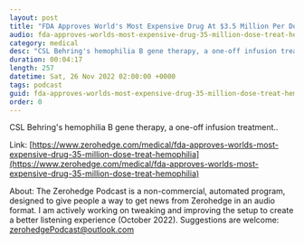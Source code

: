 ```yaml
---
layout: post
title: "FDA Approves World's Most Expensive Drug At $3.5 Million Per Dose To Treat Hemophilia"
audio: fda-approves-worlds-most-expensive-drug-35-million-dose-treat-hemophilia-0
category: medical
desc: "CSL Behring's hemophilia B gene therapy, a one-off infusion treatment.."
duration: 00:04:17
length: 257
datetime: Sat, 26 Nov 2022 02:00:00 +0000
tags: podcast
guid: fda-approves-worlds-most-expensive-drug-35-million-dose-treat-hemophilia-0
order: 0
---
```

CSL Behring's hemophilia B gene therapy, a one-off infusion treatment..

Link: [https://www.zerohedge.com/medical/fda-approves-worlds-most-expensive-drug-35-million-dose-treat-hemophilia](https://www.zerohedge.com/medical/fda-approves-worlds-most-expensive-drug-35-million-dose-treat-hemophilia)

About: The Zerohedge Podcast is a non-commercial, automated program, designed to give people a way to get news from Zerohedge in an audio format.  I am actively working on tweaking and improving the setup to create a better listening experience (October 2022).  Suggestions are welcome: [zerohedgePodcast@outlook.com](mailto:zerohedgePodcast@outlook.com)